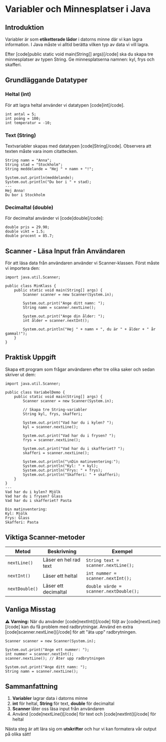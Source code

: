 # Variabler och Minnesplatser i Java

## Introduktion

Variabler är som **etiketterade lådor** i datorns minne där vi kan lagra information. I Java måste vi alltid berätta vilken typ av data vi vill lagra.

Efter [code]public static void main(String[] args)[/code] ska du skapa tre minnesplatser av typen String. Ge minnesplatserna namnen: kyl, frys och skafferi.

## Grundläggande Datatyper

### Heltal (int)

För att lagra heltal använder vi datatypen [code]int[/code]. 

```react:freeflow title="Skapa en int-variabel" lineNumbers=true
int antal = 5;
int poäng = 100;
int temperatur = -10;
```

### Text (String)

Textvariabler skapas med datatypen [code]String[/code]. Observera att texten måste vara inom citattecken.

```react:demo title="String variabler"
String namn = "Anna";
String stad = "Stockholm";
String meddelande = "Hej " + namn + "!";

System.out.println(meddelande);
System.out.println("Du bor i " + stad);
---
Hej Anna!
Du bor i Stockholm
```

### Decimaltal (double)

För decimaltal använder vi [code]double[/code]:

```react:freeflow title="Double variabler"
double pris = 29.90;
double vikt = 1.5;
double procent = 85.7;
```

## Scanner - Läsa Input från Användaren

För att läsa data från användaren använder vi Scanner-klassen. Först måste vi importera den:

```react:freeflow title="Import och skapa Scanner"
import java.util.Scanner;

public class MinKlass {
    public static void main(String[] args) {
        Scanner scanner = new Scanner(System.in);
        
        System.out.print("Ange ditt namn: ");
        String namn = scanner.nextLine();
        
        System.out.print("Ange din ålder: ");
        int ålder = scanner.nextInt();
        
        System.out.println("Hej " + namn + ", du är " + ålder + " år gammal!");
    }
}
```

## Praktisk Uppgift

Skapa ett program som frågar användaren efter tre olika saker och sedan skriver ut dem:

```react:demo title="Komplett program med Scanner"
import java.util.Scanner;

public class VariabelDemo {
    public static void main(String[] args) {
        Scanner scanner = new Scanner(System.in);
        
        // Skapa tre String-variabler
        String kyl, frys, skafferi;
        
        System.out.print("Vad har du i kylen? ");
        kyl = scanner.nextLine();
        
        System.out.print("Vad har du i frysen? ");
        frys = scanner.nextLine();
        
        System.out.print("Vad har du i skafferiet? ");
        skafferi = scanner.nextLine();
        
        System.out.println("\nDin matinventering:");
        System.out.println("Kyl: " + kyl);
        System.out.println("Frys: " + frys);
        System.out.println("Skafferi: " + skafferi);
    }
}
---
Vad har du i kylen? Mjölk
Vad har du i frysen? Glass
Vad har du i skafferiet? Pasta

Din matinventering:
Kyl: Mjölk
Frys: Glass
Skafferi: Pasta
```

## Viktiga Scanner-metoder

| Metod | Beskrivning | Exempel |
|-------|-------------|---------|
| `nextLine()` | Läser en hel rad text | `String text = scanner.nextLine();` |
| `nextInt()` | Läser ett heltal | `int nummer = scanner.nextInt();` |
| `nextDouble()` | Läser ett decimaltal | `double värde = scanner.nextDouble();` |

## Vanliga Misstag

⚠️ **Varning:** När du använder [code]nextInt()[/code] följt av [code]nextLine()[/code] kan du få problem med radbrytningar. Använd en extra [code]scanner.nextLine()[/code] för att "äta upp" radbrytningen.

```react:freeflow title="Lösning för Scanner-problem"
Scanner scanner = new Scanner(System.in);

System.out.print("Ange ett nummer: ");
int nummer = scanner.nextInt();
scanner.nextLine(); // Äter upp radbrytningen

System.out.print("Ange ditt namn: ");
String namn = scanner.nextLine();
```

## Sammanfattning

1. **Variabler** lagrar data i datorns minne
2. **int** för heltal, **String** för text, **double** för decimaltal
3. **Scanner** låter oss läsa input från användaren
4. Använd [code]nextLine()[/code] för text och [code]nextInt()[/code] för heltal

Nästa steg är att lära sig om **utskrifter** och hur vi kan formatera vår output på olika sätt!